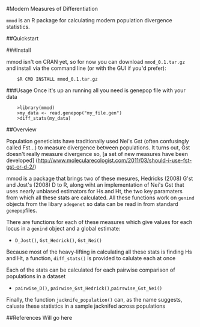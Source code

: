 #Modern Measures of Differentiation

`mmod` is an R package for calculating modern population divergence statistics. 

##Quickstart

###Install

mmod isn't on CRAN yet, so for now you can download `mmod_0.1.tar.gz` and 
install via the command line (or with the GUI if you'd prefer):

        $R CMD INSTALL mmod_0.1.tar.gz 

###Usage
Once it's up an running all you need is genepop file with your data

        >library(mmod)
        >my_data <- read.genepop("my_file.gen")
        >diff_stats(my_data)
   
##Overview

Population geneticists have traditionally used Nei's Gst (often confusingly called 
Fst...) to measure divergence between populations. It turns out, Gst doesn't really
measure divergence so, [a set of new measures have been developed]
(http://www.molecularecologist.com/2011/03/should-i-use-fst-gst-or-d-2/)
  
mmod is a package that brings two of these mesures, Hedricks (2008) G'st 
and Jost's (2008) D to R, along wiht an implementation of Nei's Gst that
uses nearly unbiased estimators for Hs and Ht, the two key paramaters from
which all these stats are calculated. All these functions work on `genind`
objects from the libary `adegenet` so data can be read in from standard
`genepop`files.

There are functions for each of these measures which give values for 
each locus in a `genind` object and a global estimate:
* `D_Jost()`, `Gst_Hedrick()`, `Gst_Nei()`

Because most of the heavy-lifting in calculating all these stats is finding
Hs and Ht, a function, `diff_stats()` is provided to calulate each at once

Each of the stats can be calculated for each pairwise comparison of populations
 in a dataset
* `pairwise_D()`, `pairwise_Gst_Hedrick()`,`pairswise_Gst_Nei()`

Finally, the function `jacknife_population()` can, as the name suggests,
caluate these statistics in a sample jacknifed across populations

##References
Will go here


